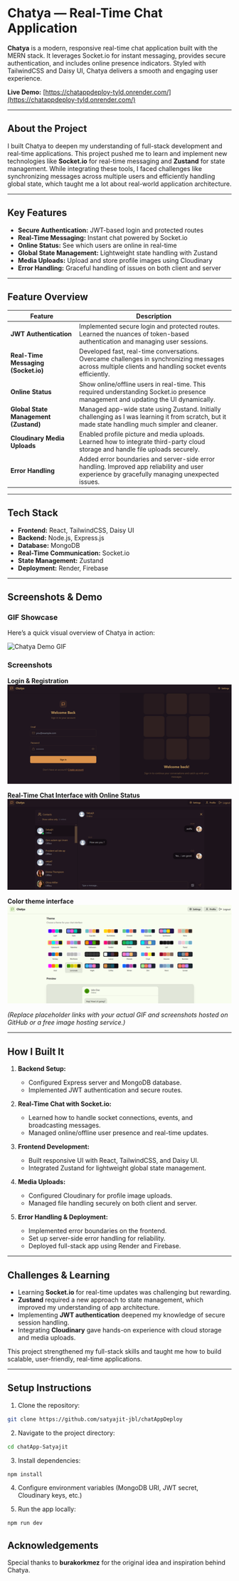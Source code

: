 # Chatya — Real-Time Chat Application

**Chatya** is a modern, responsive real-time chat application built with the MERN stack. It leverages Socket.io for instant messaging, provides secure authentication, and includes online presence indicators. Styled with TailwindCSS and Daisy UI, Chatya delivers a smooth and engaging user experience.  

**Live Demo:** [https://chatappdeploy-tyld.onrender.com/](https://chatappdeploy-tyld.onrender.com/)

---

## About the Project

I built Chatya to deepen my understanding of full-stack development and real-time applications. This project pushed me to learn and implement new technologies like **Socket.io** for real-time messaging and **Zustand** for state management. While integrating these tools, I faced challenges like synchronizing messages across multiple users and efficiently handling global state, which taught me a lot about real-world application architecture.

---

## Key Features

- **Secure Authentication:** JWT-based login and protected routes  
- **Real-Time Messaging:** Instant chat powered by Socket.io  
- **Online Status:** See which users are online in real-time  
- **Global State Management:** Lightweight state handling with Zustand  
- **Media Uploads:** Upload and store profile images using Cloudinary  
- **Error Handling:** Graceful handling of issues on both client and server  

---

## Feature Overview

| Feature | Description |
|---------|-------------|
| **JWT Authentication** | Implemented secure login and protected routes. Learned the nuances of token-based authentication and managing user sessions. |
| **Real-Time Messaging (Socket.io)** | Developed fast, real-time conversations. Overcame challenges in synchronizing messages across multiple clients and handling socket events efficiently. |
| **Online Status** | Show online/offline users in real-time. This required understanding Socket.io presence management and updating the UI dynamically. |
| **Global State Management (Zustand)** | Managed app-wide state using Zustand. Initially challenging as I was learning it from scratch, but it made state handling much simpler and cleaner. |
| **Cloudinary Media Uploads** | Enabled profile picture and media uploads. Learned how to integrate third-party cloud storage and handle file uploads securely. |
| **Error Handling** | Added error boundaries and server-side error handling. Improved app reliability and user experience by gracefully managing unexpected issues. |

---

## Tech Stack

- **Frontend:** React, TailwindCSS, Daisy UI  
- **Backend:** Node.js, Express.js  
- **Database:** MongoDB  
- **Real-Time Communication:** Socket.io  
- **State Management:** Zustand  
- **Deployment:** Render, Firebase  

---

## Screenshots & Demo

### GIF Showcase
Here’s a quick visual overview of Chatya in action:  

![Chatya Demo GIF](link-to-your-demo-gif.gif)

### Screenshots
**Login & Registration**  
![Login Page](./images/login.png)  

**Real-Time Chat Interface with Online Status**  
![Chat Interface](/images/Online.png)  

**Color theme interface**  
![Online Status](images/theme.png)  

*(Replace placeholder links with your actual GIF and screenshots hosted on GitHub or a free image hosting service.)*

---

## How I Built It

1. **Backend Setup:**  
   - Configured Express server and MongoDB database.  
   - Implemented JWT authentication and secure routes.  

2. **Real-Time Chat with Socket.io:**  
   - Learned how to handle socket connections, events, and broadcasting messages.  
   - Managed online/offline user presence and real-time updates.  

3. **Frontend Development:**  
   - Built responsive UI with React, TailwindCSS, and Daisy UI.  
   - Integrated Zustand for lightweight global state management.  

4. **Media Uploads:**  
   - Configured Cloudinary for profile image uploads.  
   - Managed file handling securely on both client and server.  

5. **Error Handling & Deployment:**  
   - Implemented error boundaries on the frontend.  
   - Set up server-side error handling for reliability.  
   - Deployed full-stack app using Render and Firebase.  

---

## Challenges & Learning

- Learning **Socket.io** for real-time updates was challenging but rewarding.  
- **Zustand** required a new approach to state management, which improved my understanding of app architecture.  
- Implementing **JWT authentication** deepened my knowledge of secure session handling.  
- Integrating **Cloudinary** gave hands-on experience with cloud storage and media uploads.  

This project strengthened my full-stack skills and taught me how to build scalable, user-friendly, real-time applications.

---

## Setup Instructions

1. Clone the repository:  
```bash
git clone https://github.com/satyajit-jbl/chatAppDeploy
```


2. Navigate to the project directory:  
```bash
cd chatApp-Satyajit
```
3. Install dependencies:  
```bash
npm install
```
4. Configure environment variables (MongoDB URI, JWT secret, Cloudinary keys, etc.)  

5. Run the app locally:
```bash
npm run dev
```

## Acknowledgements

Special thanks to **burakorkmez** for the original idea and inspiration behind Chatya.
